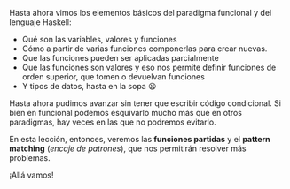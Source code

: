 Hasta ahora vimos los elementos básicos del paradigma funcional y del lenguaje Haskell:

* Qué son las variables, valores y funciones
* Cómo a partir de varias funciones componerlas para crear nuevas.
* Que las funciones pueden ser aplicadas parcialmente
* Que las funciones son valores y eso nos permite definir funciones de orden superior, que tomen o devuelvan funciones
* Y tipos de datos, hasta en la sopa :tired_face:

Hasta ahora pudimos avanzar sin tener que escribir código condicional. Si bien en funcional podemos esquivarlo mucho más que en otros paradigmas, hay veces en las que no podremos evitarlo.  

En esta lección, entonces, veremos las **funciones partidas** y el **pattern matching** (_encaje de patrones_), que nos permitirán resolver más problemas.


¡Allá vamos!